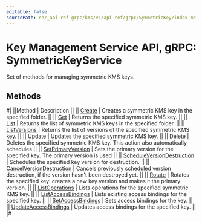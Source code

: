 ```yaml
---
editable: false
sourcePath: en/_api-ref-grpc/kms/v1/api-ref/grpc/SymmetricKey/index.md
---
```


# Key Management Service API, gRPC: SymmetricKeyService

Set of methods for managing symmetric KMS keys.

## Methods

#|
||Method | Description ||
|| [Create](create.md) | Creates a symmetric KMS key in the specified folder. ||
|| [Get](get.md) | Returns the specified symmetric KMS key. ||
|| [List](list.md) | Returns the list of symmetric KMS keys in the specified folder. ||
|| [ListVersions](listVersions.md) | Returns the list of versions of the specified symmetric KMS key. ||
|| [Update](update.md) | Updates the specified symmetric KMS key. ||
|| [Delete](delete.md) | Deletes the specified symmetric KMS key. This action also automatically schedules ||
|| [SetPrimaryVersion](setPrimaryVersion.md) | Sets the primary version for the specified key. The primary version is used ||
|| [ScheduleVersionDestruction](scheduleVersionDestruction.md) | Schedules the specified key version for destruction. ||
|| [CancelVersionDestruction](cancelVersionDestruction.md) | Cancels previously scheduled version destruction, if the version hasn't been destroyed yet. ||
|| [Rotate](rotate.md) | Rotates the specified key: creates a new key version and makes it the primary version. ||
|| [ListOperations](listOperations.md) | Lists operations for the specified symmetric KMS key. ||
|| [ListAccessBindings](listAccessBindings.md) | Lists existing access bindings for the specified key. ||
|| [SetAccessBindings](setAccessBindings.md) | Sets access bindings for the key. ||
|| [UpdateAccessBindings](updateAccessBindings.md) | Updates access bindings for the specified key. ||
|#